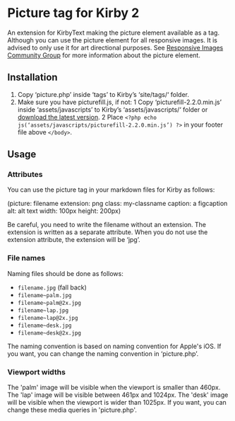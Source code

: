 # Picture tag for Kirby 2

An extension for KirbyText making the picture element available as a tag. Although you can use the picture element for all responsive images. It is advised to only use it for art directional purposes. See [Responsive Images Community Group](http://responsiveimages.org) for more information about the picture element.

## Installation

1. Copy ‘picture.php’ inside ‘tags’ to Kirby’s ‘site/tags/‘ folder.
2. Make sure you have picturefill.js, if not:
  1 Copy ‘picturefill-2.2.0.min.js’ inside ‘assets/javascripts’ to Kirby’s ‘assets/javascripts/‘ folder or [download the latest version](http://scottjehl.github.io/picturefill/).
  2 Place ```<?php echo js(‘assets/javascripts/picturefill-2.2.0.min.js’) ?>``` in your footer file above ```</body>```.

## Usage

### Attributes

You can use the picture tag in your markdown files for Kirby as follows:

(picture: filename extension: png class: my-classname caption: a figcaption alt: alt text width: 100px height: 200px)

Be careful, you need to write the filename without an extension. The extension is written as a separate attribute. When you do not use the extension attribute, the extension will be ‘jpg’.

### File names

Naming files should be done as follows:

- ```filename.jpg``` (fall back)
- ```filename~palm.jpg```
- ```filename~palm@2x.jpg```
- ```filename~lap.jpg```
- ```filename~lap@2x.jpg```
- ```filename~desk.jpg```
- ```filename~desk@2x.jpg```

The naming convention is based on naming convention for Apple's iOS. If you want, you can change the naming convention in ‘picture.php’.

### Viewport widths

The 'palm' image will be visible when the viewport is smaller than 460px. The 'lap' image will be visible between 461px and 1024px. The 'desk' image will be visible when the viewport is wider than 1025px. If you want, you can change these media queries in 'picture.php'.
